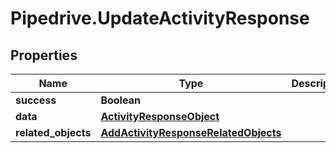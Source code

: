 # Pipedrive.UpdateActivityResponse

## Properties

Name | Type | Description | Notes
------------ | ------------- | ------------- | -------------
**success** | **Boolean** |  | [optional] 
**data** | [**ActivityResponseObject**](ActivityResponseObject.md) |  | [optional] 
**related_objects** | [**AddActivityResponseRelatedObjects**](AddActivityResponseRelatedObjects.md) |  | [optional] 


